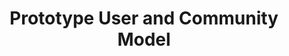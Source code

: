 ---
delivpath: /document/deliverable/D3.1.pdf
year: 2021
delivcode: D3.1
title: Prototype User and Community Model
---